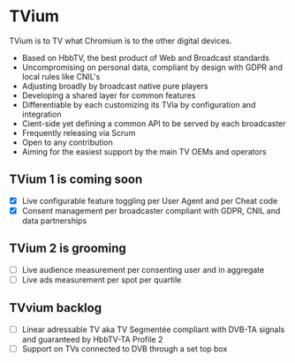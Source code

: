 # TVium
TVium is to TV what Chromium is to the other digital devices. 
* Based on HbbTV, the best product of Web and Broadcast standards 
* Uncompromising on personal data, compliant by design with GDPR and local rules like CNIL's 
* Adjusting broadly by broadcast native pure players
* Developing a shared layer for common features
* Differentiable by each customizing its TVia by configuration and integration
* Cient-side yet defining a common API to be served by each broadcaster
* Frequently releasing via Scrum
* Open to any contribution 
* Aiming for the easiest support by the main TV OEMs and operators

## TVium 1 is coming soon 
- [x] Live configurable feature toggling per User Agent and per Cheat code
- [x] Consent management per broadcaster compliant with GDPR, CNIL and data partnerships 

## TVium 2 is grooming
- [ ] Live audience measurement per consenting user and in aggregate
- [ ] Live ads measurement per spot per quartile

## TVvium backlog
- [ ] Linear adressable TV aka TV Segmentée compliant with DVB-TA signals and guaranteed by HbbTV-TA Profile 2
- [ ] Support on TVs connected to DVB through a set top box  

